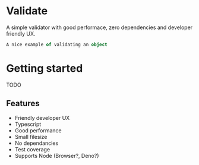 # Validate
A simple validator with good performace, zero dependencies and developer friendly UX.

```Typescript
A nice example of validating an object
```

# Getting started

TODO

## Features

- Friendly developer UX
- Typescript
- Good performance
- Small filesize
- No dependancies
- Test coverage
- Supports Node (Browser?, Deno?)
